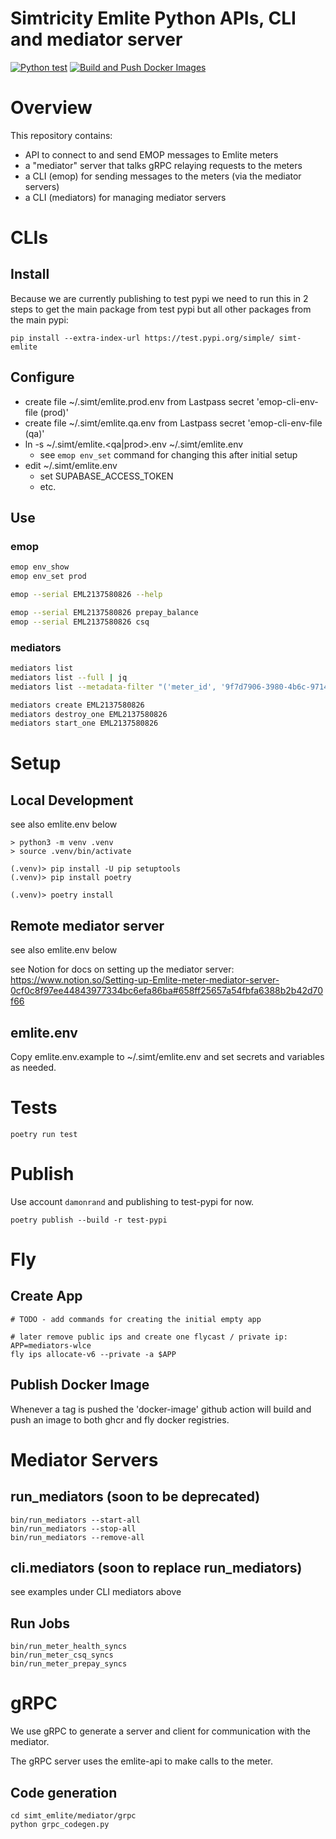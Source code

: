 # Simtricity Emlite Python APIs, CLI and mediator server

[![Python test](https://github.com/cepro/simt-emlite/actions/workflows/python-test.yml/badge.svg)](https://github.com/cepro/simt-emlite/actions/workflows/python-test.yml)
[![Build and Push Docker Images](https://github.com/cepro/simt-emlite/actions/workflows/docker-image.yml/badge.svg)](https://github.com/cepro/simt-emlite/actions/workflows/docker-image.yml)

# Overview

This repository contains:

- API to connect to and send EMOP messages to Emlite meters
- a "mediator" server that talks gRPC relaying requests to the meters
- a CLI (emop) for sending messages to the meters (via the mediator servers)
- a CLI (mediators) for managing mediator servers

# CLIs

## Install

Because we are currently publishing to test pypi we need to run this in 2 steps
to get the main package from test pypi but all other packages from the main
pypi:

```
pip install --extra-index-url https://test.pypi.org/simple/ simt-emlite
```

## Configure

- create file ~/.simt/emlite.prod.env from Lastpass secret 'emop-cli-env-file (prod)'
- create file ~/.simt/emlite.qa.env from Lastpass secret 'emop-cli-env-file (qa)'
- ln -s ~/.simt/emlite.<qa|prod>.env ~/.simt/emlite.env
    - see `emop env_set` command for changing this after initial setup
- edit ~/.simt/emlite.env
    - set SUPABASE_ACCESS_TOKEN
    - etc.

## Use

### emop
```sh 
emop env_show
emop env_set prod

emop --serial EML2137580826 --help

emop --serial EML2137580826 prepay_balance
emop --serial EML2137580826 csq
```

### mediators
```sh
mediators list
mediators list --full | jq
mediators list --metadata-filter "('meter_id', '9f7d7906-3980-4b6c-9714-ab1403fbd7ff')"

mediators create EML2137580826
mediators destroy_one EML2137580826
mediators start_one EML2137580826
```

# Setup

## Local Development

see also emlite.env below

```
> python3 -m venv .venv
> source .venv/bin/activate

(.venv)> pip install -U pip setuptools
(.venv)> pip install poetry

(.venv)> poetry install
```

## Remote mediator server

see also emlite.env below

see Notion for docs on setting up the mediator server:
https://www.notion.so/Setting-up-Emlite-meter-mediator-server-0cf0c8f97ee44843977334bc6efa86ba#658ff25657a54fbfa6388b2b42d70f66

## emlite.env

Copy emlite.env.example to ~/.simt/emlite.env and set secrets and variables as needed.

# Tests

```
poetry run test
```

# Publish

Use account `damonrand` and publishing to test-pypi for now.

```
poetry publish --build -r test-pypi
```

# Fly

## Create App
```
# TODO - add commands for creating the initial empty app

# later remove public ips and create one flycast / private ip:
APP=mediators-wlce
fly ips allocate-v6 --private -a $APP
```

## Publish Docker Image

Whenever a tag is pushed the 'docker-image' github action will build and push an image to both ghcr and fly docker registries.


# Mediator Servers

## run_mediators (soon to be deprecated)

```
bin/run_mediators --start-all
bin/run_mediators --stop-all
bin/run_mediators --remove-all
```

## cli.mediators (soon to replace run_mediators)

see examples under CLI mediators above

## Run Jobs

```
bin/run_meter_health_syncs
bin/run_meter_csq_syncs
bin/run_meter_prepay_syncs
```

# gRPC

We use gRPC to generate a server and client for communication with the mediator.

The gRPC server uses the emlite-api to make calls to the meter.

## Code generation

```
cd simt_emlite/mediator/grpc
python grpc_codegen.py
```

